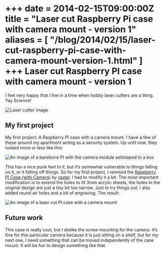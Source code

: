 +++
date = 2014-02-15T09:00:00Z
title = "Laser cut Raspberry Pi case with camera mount - version 1"
aliases = [
  "/blog/2014/02/15/laser-cut-raspberry-pi-case-with-camera-mount-version-1.html"
]
+++
Laser cut Raspberry PI case with camera mount - version 1
=========================================================

I feel very happy that I live in a time when hobby laser cutters are a thing. Yay Science!

![Laser cutter image](/img/laser-cutter.jpg)

My first project
----------------

My first project: A Raspberry PI case with a camera mount. I have a few of these around my apartment acting as a security system. Up until now, they looked more or less like this:

![An image of a barebone PI with the camera module sellotaped to a box](/img/raspberry-pi-case-before.jpg)

This has a nice punk feel to it, but it’s somewhat vulnerable to things falling on it, or it falling off things. So for my first project, I remixed the [Raspberry PI Case (with Camera)](http://www.thingiverse.com/thing:142608) by [raster](http://www.thingiverse.com/raster/overview). I had to modify it a bit. The most important modification is to extend the holes to fit 3mm acrylic sheets, the holes in the original design are just a tiny bit too narrow. Just to try things out, I also added round air holes and a bit of engraving. The result:

![An image of a laser cut PI case with a camera mount](/img/raspberry-pi-case-after.jpg)

Future work
-----------

This case is really cool, but I dislike the screw mounting for the camera. It’s fine for this particular camera because it is just sitting on a shelf, but for my next one, I need something that can be moved independently of the case mount. It will be fun to design something like that.

